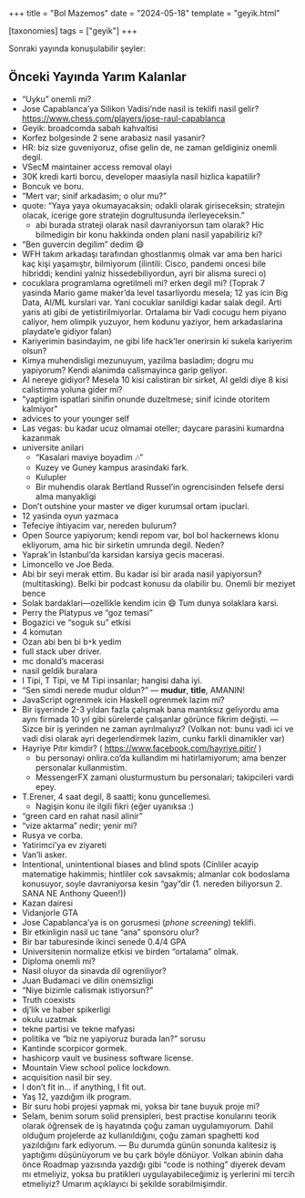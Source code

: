 +++
title = "Bol Mazemos"
date = "2024-05-18"
template = "geyik.html"

[taxonomies]
tags = ["geyik"]
+++

Sonraki yayında konuşulabilir şeyler:

## Önceki Yayında Yarım Kalanlar

* “Uyku” onemli mi?
* Jose Capablanca’ya Silikon Vadisi’nde nasil is teklifi nasil gelir?
  <https://www.chess.com/players/jose-raul-capablanca>
* Geyik: broadcomda sabah kahvaltisi
* Korfez bolgesinde 2 sene arabasiz nasil yasanir?
* HR: biz size guveniyoruz, ofise gelin de, ne zaman geldiginiz onemli degil.
* VSecM maintainer access removal olayi
* 30K kredi karti borcu, developer maasiyla nasil hizlica kapatilir?
* Boncuk ve boru.
* “Mert var; sinif arkadasim; o olur mu?”
* quote: “Yaya yaya okumayacaksin; odakli olarak giriseceksin;
  stratejin olacak, icerige gore stratejin dogrultusunda ilerleyeceksin.”
    * abi burada strateji olarak nasil davraniyorsun tam olarak? Hic bilmedigin
      bir konu hakkinda onden plani nasil yapabiliriz ki?
* “Ben guvercin degilim” dedim 😄
* WFH takım arkadaşı tarafından ghostlanmış olmak var ama ben harici kaç kişi
  yaşamıştır, bilmiyorum (ilintili: Cisco, pandemi oncesi bile hibriddi;
  kendini yalniz hissedebiliyordun, ayri bir alisma sureci o)
* cocuklara programlama ogretilmeli mi? erken degil mi? (Toprak 7 yasinda Mario game maker’da level tasarliyordu mesela; 12 yas icin Big Data, AI/ML kurslari var. Yani cocuklar sanildigi kadar salak degil. Arti yaris ati gibi de yetistirilmiyorlar. Ortalama bir Vadi cocugu hem piyano caliyor, hem olimpik yuzuyor, hem kodunu yaziyor, hem arkadaslarina playdate’e gidiyor falan)
* Kariyerimin basindayim, ne gibi life hack’ler onerirsin ki sukela kariyerim olsun?
* Kimya muhendisligi mezunuyum, yazilma basladim; dogru mu yapiyorum? Kendi alanimda calismayinca garip geliyor.
* AI nereye gidiyor? Mesela 10 kisi calistiran bir sirket, AI geldi diye 8 kisi calistirma yoluna gider mi?
* "yaptigim ispatlari sinifin onunde duzeltmese; sinif icinde otoritem kalmiyor"
* advices to your younger self
* Las vegas: bu kadar ucuz olmamai oteller; daycare parasini kumardna kazanmak
* universite anilari
    * “Kasalari maviye boyadim 🎶”
    * Kuzey ve Guney kampus arasindaki fark.
    * Kulupler
    * Bir muhendis olarak Bertland Russel’in ogrencisinden felsefe dersi alma manyakligi
* Don’t outshine your master ve diger kurumsal ortam ipuclari.
* 12 yasinda oyun yazmaca
* Tefeciye ihtiyacim var, nereden bulurum?
* Open Source yapiyorum; kendi repom var, bol bol hackernews klonu ekliyorum,
  ama hic bir sirketin umrunda degil. Neden?
* Yaprak’in Istanbul’da karsidan karsiya gecis macerasi.
* Limoncello ve Joe Beda.
* Abi bir seyi merak ettim. Bu kadar isi bir arada nasil yapiyorsun? (multitasking).
  Belki bir podcast konusu da olabilir bu. Onemli bir meziyet bence
* Solak bardaklari—ozellikle kendim icin 😄 Tum dunya solaklara karsi.
* Perry the Platypus ve “goz temasi”
* Bogazici ve “soguk su” etkisi
* 4 komutan
* Ozan abi ben bi b`*`k yedim
* full stack uber driver.
* mc donald’s macerasi
* nasil geldik buralara
* I Tipi, T Tipi, ve M Tipi insanlar; hangisi daha iyi.
* “Sen simdi nerede mudur oldun?” — **mudur**, **title**, AMANIN!
* JavaScript ogrenmek icin Haskell ogrenmek lazim mi?
* Bir işyerinde 2-3 yıldan fazla çalışmak bana mantıksız geliyordu ama aynı
  firmada 10 yıl gibi sürelerde çalışanlar görünce fikrim değişti.
  — Sizce bir iş yerinden ne zaman ayrılmalıyız?
  (Volkan not: bunu vadi ici ve vadi disi olarak ayri degerlendirmek lazim,
  cunku farkli dinamikler var)
* Hayriye Pıtır kimdir? ( https://www.facebook.com/hayriye.pitir/ )
    * bu personayi onlira.co’da kullandim mi hatirlamiyorum; ama benzer personalar kullanmistim.
    * MessengerFX zamani olusturmustum bu personalari; takipcileri vardi epey.
* T.Erener, 4 saat degil, 8 saatti; konu guncellemesi.
    * Nagişin konu ile ilgili fikri (eğer uyanıksa :)
* “green card en rahat nasil alinir”
* “vize aktarma” nedir; yenir mi?
* Rusya ve corba.
* Yatirimci’ya ev ziyareti
* Van’li asker.
* Intentional, unintentional biases and blind spots (Cinliler acayip matematige hakimmis; hintliler cok savsakmis;
  almanlar cok bodoslama konusuyor, soyle davraniyorsa kesin “gay”dir (1. nereden biliyorsun 2. SANA NE Anthony Queen!))
* Kazan dairesi
* Vidanjorle GTA
* Jose Capablanca’ya is on gorusmesi (*phone screening*) teklifi.
* Bir etkinligin nasil uc tane “ana” sponsoru olur?
* Bir bar taburesinde ikinci senede 0.4/4 GPA
* Universitenin normalize etkisi ve birden “ortalama” olmak.
* Diploma onemli mi?
* Nasil oluyor da sinavda dil ogreniliyor?
* Juan Budamaci ve dilin onemsizligi
* “Niye bizimle calismak istiyorsun?”
* Truth coexists
* dj’lik ve haber spikerligi
* okulu uzatmak
* tekne partisi ve tekne mafyasi
* politika ve “biz ne yapiyoruz burada lan?” sorusu
* Kantinde scorpicor gormek.
* hashicorp vault ve business software license.
* Mountain View school police lockdown.
* acquisition nasil bir sey.
* I don’t fit in… if anything, I fit out.
* Yaş 12, yazdığım ilk program.
* Bir suru hobi projesi yapmak mi, yoksa bir tane buyuk proje mi?
* Selam, benim sorum solid prensipleri, best practise konularını teorik olarak
  öğrensek de iş hayatında çoğu zaman uygulamıyorum. Dahil olduğum projelerde az
  kullanıldığını, çoğu zaman spaghetti kod yazıldığını fark ediyorum.
  — Bu durumda günün sonunda kalitesiz iş yaptığımı düşünüyorum ve bu çark böyle dönüyor.
  Volkan abinin daha önce Roadmap yazısında yazdığı gibi “code is nothing” diyerek
  devam mı etmeliyiz, yoksa bu pratikleri uygulayabileceğimiz iş yerlerini mi
  tercih etmeliyiz? Umarım açıklayıcı bi şekilde sorabilmişimdir.
